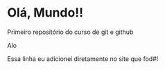 # Olá, Mundo!!
 Primeiro repositório do curso de git e github

 Alo
 
 Essa linha eu adicionei diretamente no site que fod#!
